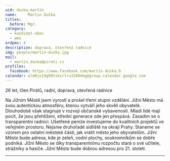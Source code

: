 ```yaml
---
uid: duska.martin
name:     Martin Duška
titles:
  before: Mgr.
category:
  - kandidat-obec
  - pms  
ordpms: 4
description: doprava, otevřená radnice
img: people/martin-duska.jpg
mail:
  - martin.duska@pirati.cz
profiles:
  facebook: https://www.facebook.com/martin.duska.9
calendar: elm0jo19g99tskirlru32894mg@group.calendar.google.com
---
```


26 let, člen Pirátů, radní, doprava, otevřená radnice

Na Jižním Městě jsem vyrostl a prošel třemi stupni vzdělání. Jižní Město má svou autentickou atmosféru, kterou vytváří jeho skvělí obyvatelé. Dlouhodobě však stagnuje v rozvoji občanské vybavenosti. Mladí lidé mají pocit, že jsou přehlíženi, střední generace zde jen přespává. Zasadím se o transparentní radnici. Ušetřené peníze investujeme do kvalitních projektů ve veřejném prostoru. Nejsme druhořadé sídliště na okraji Prahy. Staneme se vzorem pro ostatní městské části, jak vrátit město jeho obyvatelům.  Jižní Město bude adresa, kde je zeleň, vodní plochy, soukromníkům se dobře podniká. Jižní Město se díky transparentnímu rozpočtu stará o své učitele, strážníky a hasiče. Jižní Město bude dobrou adresou pro 21. století.

---
